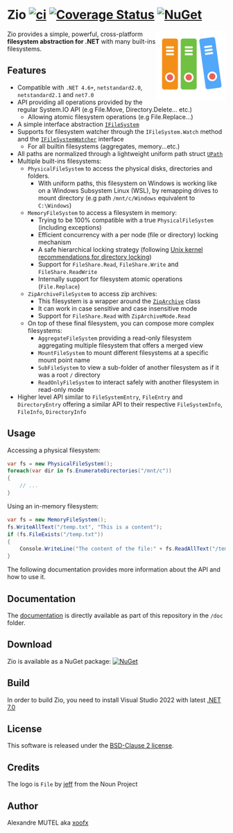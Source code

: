 # Zio [![ci](https://github.com/xoofx/zio/actions/workflows/ci.yml/badge.svg)](https://github.com/xoofx/zio/actions/workflows/ci.yml) [![Coverage Status](https://coveralls.io/repos/github/xoofx/zio/badge.svg?branch=main)](https://coveralls.io/github/xoofx/zio?branch=main) [![NuGet](https://img.shields.io/nuget/v/Zio.svg)](https://www.nuget.org/packages/Zio/)

<img align="right" width="160px" height="160px" src="https://raw.githubusercontent.com/xoofx/zio/main/img/zio.png">

Zio provides a simple, powerful, cross-platform **filesystem abstraction for .NET** with many built-ins filesystems.

## Features

- Compatible with `.NET 4.6+`, `netstandard2.0`, `netstandard2.1` and `net7.0`
- API providing all operations provided by the regular System.IO API (e.g File.Move, Directory.Delete... etc.)
  - Allowing atomic filesystem operations (e.g File.Replace...)
- A simple interface abstraction [`IFileSystem`](https://github.com/xoofx/zio/blob/main/src/Zio/IFileSystem.cs)
- Supports for filesystem watcher through the `IFileSystem.Watch` method and the [`IFileSystemWatcher`](https://github.com/xoofx/zio/blob/main/src/Zio/IFileSystemWatcher.cs) interface
  - For all builtin filesystems (aggregates, memory...etc.)
- All paths are normalized through a lightweight uniform path struct [`UPath`](https://github.com/xoofx/zio/blob/main/src/Zio/UPath.cs)
- Multiple built-ins filesystems:
  - `PhysicalFileSystem` to access the physical disks, directories and folders.
    - With uniform paths, this filesystem on Windows is working like on a Windows Subsystem Linux (WSL), by remapping drives to mount directory (e.g path `/mnt/c/Windows` equivalent to `C:\Windows`)
  - `MemoryFileSystem` to access a filesystem in memory:
    - Trying to be 100% compatible with a true `PhysicalFileSystem` (including exceptions)
    - Efficient concurrency with a per node (file or directory) locking mechanism
    - A safe hierarchical locking strategy (following [Unix kernel recommendations for directory locking](https://www.kernel.org/doc/Documentation/filesystems/directory-locking))
    - Support for `FileShare.Read`, `FileShare.Write` and `FileShare.ReadWrite`
    - Internally support for filesystem atomic operations (`File.Replace`)
  - `ZipArchiveFileSystem` to access zip archives:
    - This filesystem is a wrapper around the [`ZipArchive`](https://docs.microsoft.com/en-us/dotnet/api/system.io.compression.ziparchive?view=netcore-3.1) class
	- It can work in case sensitive and case insensitive mode
	- Support for `FileShare.Read` with `ZipArchiveMode.Read`
  - On top of these final filesystem, you can compose more complex filesystems:
    - `AggregateFileSystem` providing a read-only filesystem aggregating multiple filesystem that offers a merged view
    - `MountFileSystem` to mount different filesystems at a specific mount point name
    - `SubFileSystem` to view a sub-folder of another filesystem as if it was a root `/` directory
    - `ReadOnlyFileSystem` to interact safely with another filesystem in read-only mode
- Higher level API similar to `FileSystemEntry`, `FileEntry` and `DirectoryEntry` offering a similar API to their respective `FileSystemInfo`, `FileInfo`, `DirectoryInfo`

## Usage

Accessing a physical filesystem:

```c#
var fs = new PhysicalFileSystem();
foreach(var dir in fs.EnumerateDirectories("/mnt/c"))
{
    // ...
}
```

Using an in-memory filesystem:

```c#
var fs = new MemoryFileSystem();
fs.WriteAllText("/temp.txt", "This is a content");
if (fs.FileExists("/temp.txt"))
{
    Console.WriteLine("The content of the file:" + fs.ReadAllText("/temp.txt"))
}
```

The following documentation provides more information about the API and how to use it.

## Documentation

The [documentation](https://github.com/xoofx/zio/tree/main/doc) is directly available as part of this repository in the `/doc` folder.

## Download

Zio is available as a NuGet package: [![NuGet](https://img.shields.io/nuget/v/Zio.svg)](https://www.nuget.org/packages/Zio/)

## Build

In order to build Zio, you need to install Visual Studio 2022 with latest [.NET 7.0](https://dotnet.microsoft.com/en-us/download/dotnet/7.0)

## License

This software is released under the [BSD-Clause 2 license](https://github.com/xoofx/zio/blob/main/license.txt).

## Credits

The logo is `File` by [jeff](https://thenounproject.com/jeff955/) from the Noun Project

## Author

Alexandre MUTEL aka [xoofx](https://xoofx.github.io)
